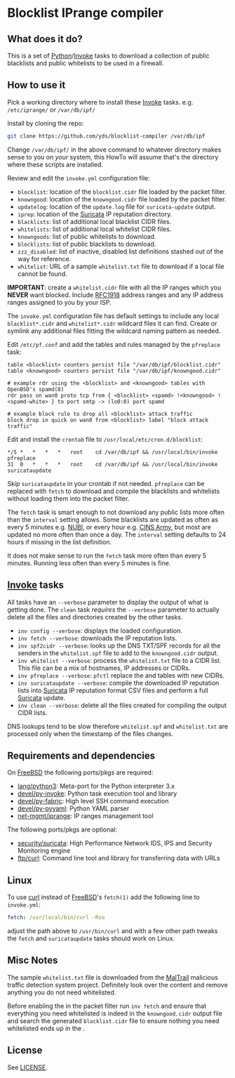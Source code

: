 # Blocklist IPrange compiler

## What does it do?

This is a set of [Python][]/[Invoke][] tasks to download a collection
of public blacklists and public whitelists to be used in a firewall.

## How to use it

Pick a working directory where to install these [Invoke][] tasks.
e.g. `/etc/iprange/` or `/var/db/ipf/`

Install by cloning the repo:
```sh
git clone https://github.com/yds/blocklist-compiler /var/db/ipf
```
Change `/var/db/ipf/` in the above command to whatever directory
makes sense to you on *your* system, this HowTo will assume that's
the directory where these scripts are installed.

Review and edit the `invoke.yml` configuration file:
- `blocklist`: location of the `blocklist.cidr` file loaded by the packet filter.
- `knowngood`: location of the `knowngood.cidr` file loaded by the packet filter.
- `updatelog`: location of the `update.log` file for `suricata-update` output.
- `iprep`: location of the [Suricata][] IP reputation directory.
- `blacklists`: list of additional local blacklist CIDR files.
- `whitelists`: list of additional local whitelist CIDR files.
- `knowngoods`: list of public whitelists to download.
- `blocklists`: list of public blacklists to download.
- `zzz_disabled`: list of inactive, disabled list definitions stashed out of the way for reference.
- `whitelist`: URL of a sample `whitelist.txt` file to download if a local file cannot be found.

**IMPORTANT**: create a `whitelist.cidr` file with all the IP ranges
which you **NEVER** want blocked.  Include [RFC1918][] address
ranges and any IP address ranges assigned to you by your ISP.

The `invoke.yml` configuration file has default settings to include
any local `blacklist*.cidr` and `whitelist*.cidr` wildcard files
it can find. Create or symlink any additional files fitting the
wildcard naming pattern as needed.

Edit `/etc/pf.conf` and add the tables and rules managed by the `pfreplace` task:
```
table <blocklist> counters persist file "/var/db/ipf/blocklist.cidr"
table <knowngood> counters persist file "/var/db/ipf/knowngood.cidr"

# example rdr using the <blocklist> and <knowngood> tables with OpenBSD's spamd(8)
rdr pass on wan0 proto tcp from { <blocklist> <spamd> !<knowngood> !<spamd-white> } to port smtp -> (lo0:0) port spamd

# example block rule to drop all <blocklist> attack traffic
block drop in quick on wan0 from <blocklist> label "block attack traffic"
```

Edit and install the `crontab` file to `/usr/local/etc/cron.d/blocklist`:
```crontab
*/5	*	*	*	*	root	cd /var/db/ipf && /usr/local/bin/invoke pfreplace
31	0	*	*	*	root	cd /var/db/ipf && /usr/local/bin/invoke suricataupdate
```
Skip `suricataupdate` in your crontab if not needed. `pfreplace`
can be replaced with `fetch` to download and compile the blacklists
and whitelists without loading them into the packet filter.

The `fetch` task is smart enough to not download any public lists
more often than the `interval` setting allows. Some blacklists are
updated as often as every 5 minutes e.g. [NUBI][], or every hour e.g.
[CINS Army][], but most are updated no more often than once a day.
The `interval` setting defaults to 24 hours if missing in the list
definition.

It does not make sense to run the `fetch` task more often than every
5 minutes.  Running less often than every 5 minutes is fine.

## [Invoke][] tasks

All tasks have an `--verbose` parameter to display the output of
what is getting done.  The `clean` task _requires_ the `--verbose`
parameter to actually delete all the files and directories created
by the other tasks.

- `inv config --verbose`: displays the loaded configuration.
- `inv fetch --verbose`: downloads the IP reputation lists.
- `inv spf2cidr --verbose`: looks up the DNS TXT/SPF records
  for all the senders in the `whitelist.spf` file to add to
  the `knowngood.cidr` output.
- `inv whitelist --verbose`: process the `whitelist.txt` file
  to a CIDR list. This file can be a mix of hostnames,
  IP addresses or CIDRs.
- `inv pfreplace --verbose`: `pfctl` replace the <knowngood>
  and <blocklist> tables with new CIDRs.
- `inv suricataupdate --verbose`: compile the downloaded
  IP reputation lists into [Suricata][] IP reputation format
  CSV files and perform a full [Suricata][] update.
- `inv clean --verbose`: delete all the files created for
  compiling the output CIDR lists.

DNS lookups tend to be slow therefore `whitelist.spf` and `whitelist.txt`
are processed only when the timestamp of the files changes.  

## Requirements and dependencies

On [FreeBSD][] the following ports/pkgs are required:
- [lang/python3](https://Python.org/ "Python is a programming language that lets you get shite done!"): Meta-port for the Python interpreter 3.x
- [devel/py-invoke](https://PyInvoke.org/ "Invoke is a Python library for managing shell-oriented subprocesses and organizing executable Python code into CLI-invokable tasks."): Python task execution tool and library
- [devel/py-fabric](https://FabFile.org/ "Fabric is a high level Python library designed to execute shell commands remotely over SSH."): High level SSH command execution
- [devel/py-pyyaml](https://PyYAML.org/ "YAML Ain't Markup Language"): Python YAML parser
- [net-mgmt/iprange](https://GitHub.com/firehol/iprange "IP ranges management tool"): IP ranges management tool

The following ports/pkgs are optional:
- [security/suricata](https://Suricata.io/ "High Performance Network IDS, IPS and Security Monitoring engine"): High Performance Network IDS, IPS and Security Monitoring engine
- [ftp/curl](https://cURL.se/ "Command line tool and library for transferring data with URLs"): Command line tool and library for transferring data with URLs

## Linux

To use [curl](https://cURL.se/ "Command line tool and library for transferring data with URLs")
instead of [FreeBSD][]'s `fetch(1)` add the following line to `invoke.yml`:
```yaml
fetch: /usr/local/bin/curl -Rso
```
adjust the path above to `/usr/bin/curl` and with a few other path
tweaks the `fetch` and `suricataupdate` tasks should work on Linux.

## Misc Notes

The sample `whitelist.txt` file is downloaded from the [MalTrail][]
malicious traffic detection system project.  Definitely look over
the content and remove anything you do not need whitelisted.

Before enabling the <blocklist> in the packet filter run `inv fetch`
and ensure that everything you need whitelisted is indeed in the
`knowngood.cidr` output file and search the generated `blocklist.cidr`
file to ensure nothing you need whitelisted ends up in the <blocklist>.

## License

See [LICENSE](https://GitHub.com/yds/blocklist-compiler/blob/master/LICENSE "BSD3CLAUSE").

[FreeBSD]:https://FreeBSD.org/ "The Power to Serve"
[PyYAML]:http://www.PyYAML.org/ "YAML Ain't Markup Language"
[Python]:https://Python.org/ "Python is a programming language that lets you get shite done!"
[Invoke]:https://PyInvoke.org/ "Invoke is a Python library for managing shell-oriented subprocesses and organizing executable Python code into CLI-invokable tasks."
[Fabric]:https://FabFile.org/ "Fabric is a high level Python library designed to execute shell commands remotely over SSH."
[Suricata]:https://Suricata.io/ "High Performance Network IDS, IPS and Security Monitoring engine"
[MalTrail]:https://GitHub.com/stamparm/maltrail "Maltrail is a malicious traffic detection system"
[RFC1918]:https://www.RFC-Editor.org/rfc/rfc1918 "Address Allocation for Private Internets"
[CINS Army]:https://CINSarmy.com/list-download/ "Collective Intelligence Network Security"
[NUBI]:https://www.NUBI-Network.com/faq.php "NUBI was designed to be a replacement for the venerable BadIPs.com after their website went offline in late 2020."
